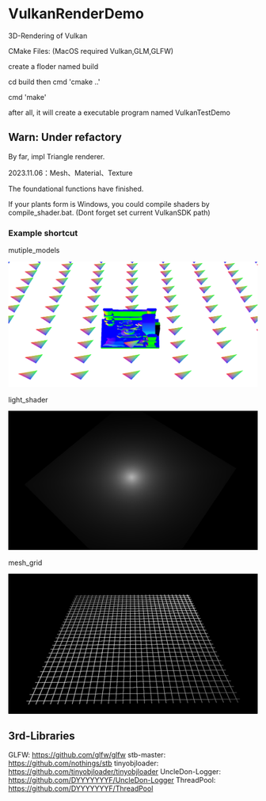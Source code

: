 # VulkanRenderDemo
3D-Rendering of Vulkan 

CMake Files: (MacOS required Vulkan,GLM,GLFW)

create a floder named build

cd build then cmd 'cmake ..'

cmd 'make'

after all, it will create a executable program named VulkanTestDemo

## Warn: Under refactory 
By far, impl Triangle renderer.

2023.11.06：Mesh、Material、Texture

The foundational functions have finished.

If your plants form is Windows, you could compile shaders by compile_shader.bat. (Dont forget set current VulkanSDK path)

### Example shortcut

mutiple_models

![](examples/shortcut/RenderEngine.png)

light_shader

![](examples/shortcut/LightShader.png)

mesh_grid

![](examples/shortcut/MeshGrid.png)

## 3rd-Libraries

GLFW: https://github.com/glfw/glfw
stb-master: https://github.com/nothings/stb
tinyobjloader: https://github.com/tinyobjloader/tinyobjloader
UncleDon-Logger: https://github.com/DYYYYYYYF/UncleDon-Logger
ThreadPool: https://github.com/DYYYYYYYF/ThreadPool
